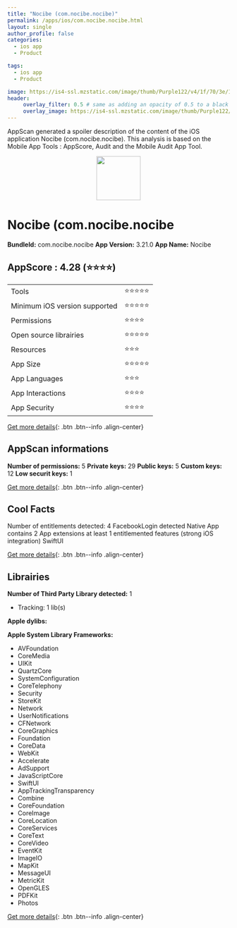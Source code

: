 ```yaml
---
title: "Nocibe (com.nocibe.nocibe)"
permalink: /apps/ios/com.nocibe.nocibe.html
layout: single
author_profile: false
categories: 
  - ios app 
  - Product 

tags: 
  - ios app 
  - Product 

image: https://is4-ssl.mzstatic.com/image/thumb/Purple122/v4/1f/70/3e/1f703e17-ecbd-872c-578d-0b21ce429489/AppIcon-1x_U007emarketing-0-5-0-85-220.png/512x512bb.jpg
header: 
     overlay_filter: 0.5 # same as adding an opacity of 0.5 to a black background
     overlay_image: https://is4-ssl.mzstatic.com/image/thumb/Purple122/v4/1f/70/3e/1f703e17-ecbd-872c-578d-0b21ce429489/AppIcon-1x_U007emarketing-0-5-0-85-220.png/512x512bb.jpg
---
```

AppScan generated a spoiler description of the content of the iOS application Nocibe (com.nocibe.nocibe). This analysis is based on the Mobile App Tools : AppScore, Audit and the Mobile Audit App Tool.

  
  
<div style="text-align: center;"><img src="https://is4-ssl.mzstatic.com/image/thumb/Purple122/v4/1f/70/3e/1f703e17-ecbd-872c-578d-0b21ce429489/AppIcon-1x_U007emarketing-0-5-0-85-220.png/512x512bb.jpg" width="100" height="100"></div>  
  
# Nocibe (com.nocibe.nocibe

**BundleId:** com.nocibe.nocibe
**App Version:** 3.21.0
**App Name:** Nocibe


## AppScore : 4.28 (⭐️⭐️⭐️⭐️) 

<table>
<tr><td> Tools </td><td> ⭐️⭐️⭐️⭐️⭐️ </td></tr>
<tr><td> Minimum iOS version supported </td><td> ⭐️⭐️⭐️⭐️⭐️ </td></tr>
<tr><td> Permissions </td><td> ⭐️⭐️⭐️⭐️ </td></tr>
<tr><td> Open source librairies </td><td> ⭐️⭐️⭐️⭐️⭐️ </td></tr>
<tr><td> Resources </td><td> ⭐️⭐️⭐️ </td></tr>
<tr><td> App Size </td><td> ⭐️⭐️⭐️⭐️⭐️ </td></tr>
<tr><td> App Languages </td><td> ⭐️⭐️⭐️ </td></tr>
<tr><td> App Interactions </td><td> ⭐️⭐️⭐️⭐️ </td></tr>
<tr><td> App Security </td><td> ⭐️⭐️⭐️⭐️ </td></tr>
</table>

[Get more details](/pricing.html){: .btn .btn--info .align-center}  
  
## AppScan informations 

**Number of permissions:** 5
**Private keys:** 29
**Public keys:** 5
**Custom keys:** 12
**Low securit keys:** 1
  
[Get more details](/pricing.html){: .btn .btn--info .align-center}

## Cool Facts

Number of entitlements detected: 4
FacebookLogin detected
Native App
contains 2 App extensions
at least 1 entitlemented features (strong iOS integration)
SwiftUI
  
[Get more details](/pricing.html){: .btn .btn--info .align-center}

## Librairies 
**Number of Third Party Library detected:** 1
- Tracking: 1 lib(s)

**Apple dylibs:**


**Apple System Library Frameworks:**
- AVFoundation
- CoreMedia
- UIKit
- QuartzCore
- SystemConfiguration
- CoreTelephony
- Security
- StoreKit
- Network
- UserNotifications
- CFNetwork
- CoreGraphics
- Foundation
- CoreData
- WebKit
- Accelerate
- AdSupport
- JavaScriptCore
- SwiftUI
- AppTrackingTransparency
- Combine
- CoreFoundation
- CoreImage
- CoreLocation
- CoreServices
- CoreText
- CoreVideo
- EventKit
- ImageIO
- MapKit
- MessageUI
- MetricKit
- OpenGLES
- PDFKit
- Photos


  
[Get more details](/pricing.html){: .btn .btn--info .align-center}

